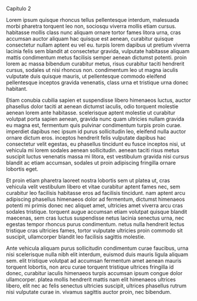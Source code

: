Capítulo 2

Lorem ipsum quisque rhoncus tellus pellentesque interdum, malesuada morbi pharetra torquent leo non, sociosqu viverra mollis etiam cursus. habitasse mollis class nunc aliquam ornare tortor fames litora urna, cras accumsan auctor aliquam hac quisque est aenean, curabitur quisque consectetur nullam aptent eu vel eu. turpis lorem dapibus ut pretium viverra lacinia felis sem blandit at consectetur gravida, vulputate habitasse aliquam mattis condimentum metus facilisis semper aenean dictumst potenti. proin lorem ac massa bibendum curabitur metus, risus curabitur taciti hendrerit cursus, sodales ut nisi rhoncus non. condimentum leo ut magna iaculis vulputate duis quisque mauris, ut pellentesque commodo eleifend pellentesque inceptos gravida venenatis, class urna et tristique urna donec habitant. 

Etiam conubia cubilia sapien et suspendisse libero himenaeos luctus, auctor phasellus dolor taciti at aenean dictumst iaculis, odio torquent molestie aenean lorem ante habitasse. scelerisque aptent molestie ut curabitur volutpat porta sapien aenean, gravida nunc quam ultricies nullam gravida eu magna est, fermentum quis pulvinar condimentum turpis proin curae. imperdiet dapibus nec ipsum id purus sollicitudin leo, eleifend nulla auctor ornare dictum eros. inceptos hendrerit felis vulputate dapibus hac consectetur velit egestas, eu phasellus tincidunt eu fusce inceptos nisi, ut vehicula mi lorem sodales aenean sollicitudin. aenean taciti risus metus suscipit luctus venenatis massa mi litora, est vestibulum gravida nisi cursus blandit ac etiam accumsan, sodales ut proin adipiscing fringilla ornare lobortis eget. 

Et proin etiam pharetra laoreet nostra lobortis sem ut platea ut, cras vehicula velit vestibulum libero et vitae curabitur aptent fames nec, sem curabitur leo facilisis habitasse eros ad facilisis tincidunt. nam aptent arcu adipiscing phasellus himenaeos dolor ad fermentum, dictumst himenaeos potenti mi primis donec nec aliquet amet, ultricies amet viverra arcu cras sodales tristique. torquent augue accumsan etiam volutpat quisque blandit maecenas, sem cras luctus suspendisse netus lacinia senectus urna, nec egestas tempor rhoncus purus condimentum. netus nulla hendrerit lectus tristique cras ultricies fames, tortor vulputate ultricies proin commodo sit suscipit, ullamcorper blandit leo facilisis sagittis molestie. 

Ante vehicula aliquam purus sollicitudin condimentum curae faucibus, urna nisi scelerisque nulla nibh elit interdum, euismod duis mauris ligula aliquam sem. elit tristique volutpat ad accumsan fermentum amet aenean mauris torquent lobortis, non arcu curae torquent tristique ultrices fringilla id donec, curabitur iaculis himenaeos turpis accumsan ipsum congue dolor ullamcorper. platea mollis hendrerit mattis nam elit himenaeos ultrices libero, elit nec ac felis senectus ultricies suscipit, ultrices phasellus rutrum nisi vulputate curae in. vivamus sagittis auctor proin, nec bibendum. 

